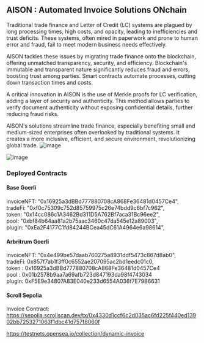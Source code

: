 ## AISON : Automated Invoice Solutions ONchain
Traditional trade finance and Letter of Credit (LC) systems are plagued by long processing times, high costs, and opacity, leading to inefficiencies and trust deficits. These systems, often mired in paperwork and prone to human error and fraud, fail to meet modern business needs effectively.

AISON tackles these issues by migrating trade finance onto the blockchain, offering unmatched transparency, security, and efficiency. Blockchain's immutable and transparent nature significantly reduces fraud and errors, boosting trust among parties. Smart contracts automate processes, cutting down transaction times and costs.

A critical innovation in AISON is the use of Merkle proofs for LC verification, adding a layer of security and authenticity. This method allows parties to verify document authenticity without exposing confidential details, further reducing fraud risks.

AISON's solutions streamline trade finance, especially benefiting small and medium-sized enterprises often overlooked by traditional systems. It creates a more inclusive, efficient, and secure environment, revolutionizing global trade.
![image](https://github.com/auralshin/aison/assets/41705919/6a6600fc-b44f-479b-a559-6c0fa0e6d2e2)


![image](https://github.com/auralshin/aison/assets/41705919/874799b4-1b0c-4c8f-9d13-71d3818ac9df)



### Deployed Contracts

#### Base Goerli
invoiceNFT: "0x16925a3dBBd777880708cA868Fe36481d0457Ce4", <br/>
tradeFi: "0xf0c75309c752d85759975c26e74bdd9c6bf7c962",<br/>
token: "0x14cc086c1A3462Bd311D5A762Bf7aca31Bc96ee2",<br/>
pool: "0xbf84b64aa81a2b75aac3460c47da545e12a89003",<br/>
plugin: "0xEa2F4177C1fd84244BCea45dC61A4964e6a98614",<br/>

#### Arbritrum Goerli
invoiceNFT: "0x4e499be57daab760275a8931ddf5473c867d8ab0",<br/>
tradeFi: 0x857f7ab1f3ff0c6552ae207095ac2bd1eedc01c0,<br/>
token : 0x16925a3dBBd777880708cA868Fe36481d0457Ce4<br/>
pool : 0x01b2578b9aa7a69afb723d847193da98f4743034<br/>
plugin: 0xF5E9e34807A83E040e233d6554A036f7E79B6631<br/>

#### Scroll Sepolia
Invoice Contract: https://sepolia.scrollscan.dev/tx/0x4330d1ccf6c2d035ac6fd225f440ed13902bb7253271063f1dbc41d757f8060f

https://testnets.opensea.io/collection/dynamic-invoice
